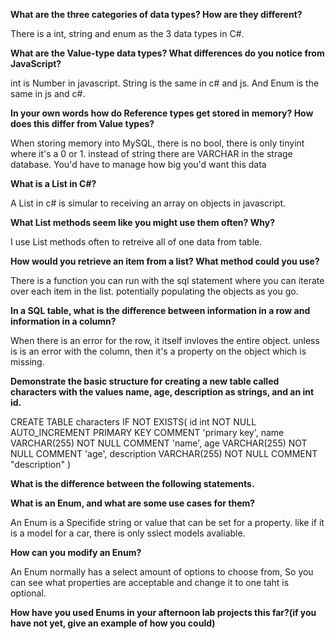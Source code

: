 **What are the three categories of data types? How are they different?**

There is a int, string and enum as the 3 data types in C#.

**What are the Value-type data types? What differences do you notice from JavaScript?**

int is Number in javascript. String is the same in c# and js. And Enum is the same in js and c#.

**In your own words how do Reference types get stored in memory? How does this differ from Value types?**

When storing memory into MySQL, there is no bool, there is only tinyint where it's a 0 or 1. instead of string there are VARCHAR in the strage database. You'd have to manage how big you'd want this data

**What is a List in C#?**

A List in c# is simular to receiving an array on objects in javascript.

**What List methods seem like you might use them often? Why?**

I use List methods often to retreive all of one data from table. 

**How would you retrieve an item from a list? What method could you use?**

There is a function you can run with the sql statement where you can iterate over each item in the list. potentially populating the objects as you go.

**In a SQL table, what is the difference between information in a row and information in a column?**

When there is an error for the row, it itself invloves the entire object. unless is is an error with the column, then it's a property on the object which is missing. 

**Demonstrate the basic structure for creating a new table called characters with the values name, age, description as strings, and an int id.**

CREATE TABLE characters IF NOT EXISTS(
  id int NOT NULL AUTO_INCREMENT PRIMARY KEY COMMENT 'primary key',
  name VARCHAR(255) NOT NULL COMMENT 'name',
  age VARCHAR(255) NOT NULL COMMENT 'age',
  description VARCHAR(255) NOT NULL COMMENT "description"
)

**What is the difference between the following statements.**



**What is an Enum, and what are some use cases for them?**

An Enum is a Specifide string or value that can be set for a property. like if it is a model for a car, there is only sslect models avaliable. 

**How can you modify an Enum?**

An Enum normally has a select amount of options to choose from, So you can see what properties are acceptable and change it to one taht is optional.

**How have you used Enums in your afternoon lab projects this far?(if you have not yet, give an example of how you could)**

